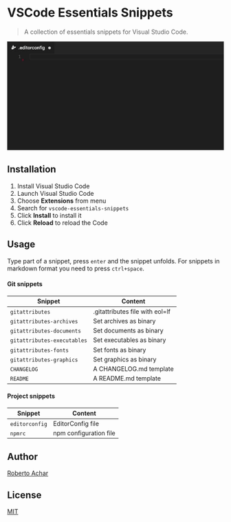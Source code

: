 # VSCode Essentials Snippets

> A collection of essentials snippets for Visual Studio Code.

![Preview](images/preview.gif)

## Installation

1. Install Visual Studio Code
2. Launch Visual Studio Code
3. Choose **Extensions** from menu
4. Search for `vscode-essentials-snippets`
5. Click **Install** to install it
6. Click **Reload** to reload the Code

## Usage

Type part of a snippet, press `enter` and the snippet unfolds. For snippets in markdown format you need to press `ctrl+space`.

#### Git snippets
| Snippet | Content |
| ------- | ------- |
| `gitattributes` | .gitattributes file with eol=lf |
| `gitattributes-archives` | Set archives as binary |
| `gitattributes-documents` | Set documents as binary |
| `gitattributes-executables` | Set executables as binary |
| `gitattributes-fonts` | Set fonts as binary |
| `gitattributes-graphics` | Set graphics as binary |
| `CHANGELOG` | A CHANGELOG.md template |
| `README` | A README.md template |

#### Project snippets

| Snippet | Content |
| ------- | ------- |
| `editorconfig` | EditorConfig file |
| `npmrc` | npm configuration file |

## Author

[Roberto Achar](https://twitter.com/RobertoAchar)

## License

[MIT](https://github.com/robertoachar/vscode-essentials-snippets/blob/master/LICENSE)
